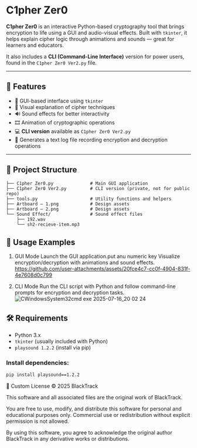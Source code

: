 # C1pher Zer0

**C1pher Zer0** is an interactive Python-based cryptography tool that brings encryption to life using a GUI and audio-visual effects. Built with `tkinter`, it helps explain cipher logic through animations and sounds — great for learners and educators.

It also includes a **CLI (Command-Line Interface)** version for power users, found in the `C1pher Zer0 Ver2.py` file.

---

## 🌟 Features

- 🎨 GUI-based interface using `tkinter`
- 🔐 Visual explanation of cipher techniques
- 🔊 Sound effects for better interactivity
- 🎞️ Animation of cryptographic operations
- 💻 **CLI version** available as `C1pher Zer0 Ver2.py`
- 📝 Generates a text log file recording encryption and decryption operations
---

## 📂 Project Structure
```C1pher Zer0/
├── C1pher Zer0.py              # Main GUI application
├── C1pher Zer0 Ver2.py         # CLI version (private, not for public repo)
├── tools.py                    # Utility functions and helpers
├── Artboard – 1.png            # Design assets
├── Artboard – 2.png            # Design assets
└── Sound Effect/               # Sound effect files
    ├── 192.wav                 
    └── sh2-recieve-item.mp3
```

## 📖 Usage Examples
1. GUI Mode
  Launch the GUI application.put anu numeric key
  Visualize encryption/decryption with animations and sound effects.
  https://github.com/user-attachments/assets/20fce4c7-cc0f-4904-831f-4e7608d0c799

2. CLI Mode
  Run the CLI script with Python and follow command-line prompts for encryption and decryption tasks.
  ![CWindowsSystem32cmd exe  2025-07-16_20 02 24](https://github.com/user-attachments/assets/bf2dfda3-af6f-4068-9b67-3a62e091cf2a)




## 🛠️ Requirements

- Python 3.x
- `tkinter` (usually included with Python)
- `playsound 1.2.2` (install via pip)

### Install dependencies:

```bash
pip install playsound==1.2.2
```


📄 Custom License
© 2025 BlackTrack

This software and all associated files are the original work of BlackTrack.

You are free to use, modify, and distribute this software for personal and educational purposes only.
Commercial use or redistribution without explicit permission is not allowed.

By using this software, you agree to acknowledge the original author BlackTrack in any derivative works or distributions.
